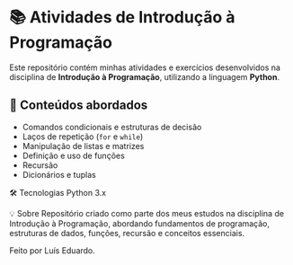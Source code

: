 # 📚 Atividades de Introdução à Programação

Este repositório contém minhas atividades e exercícios desenvolvidos na disciplina de **Introdução à Programação**, utilizando a linguagem **Python**.

## 🔖 Conteúdos abordados

- Comandos condicionais e estruturas de decisão
- Laços de repetição (`for` e `while`)
- Manipulação de listas e matrizes
- Definição e uso de funções
- Recursão
- Dicionários e tuplas

🛠 Tecnologias
Python 3.x

💡 Sobre
Repositório criado como parte dos meus estudos na disciplina de Introdução à Programação, abordando fundamentos de programação, estruturas de dados, funções, recursão e conceitos essenciais.

Feito por Luís Eduardo.
